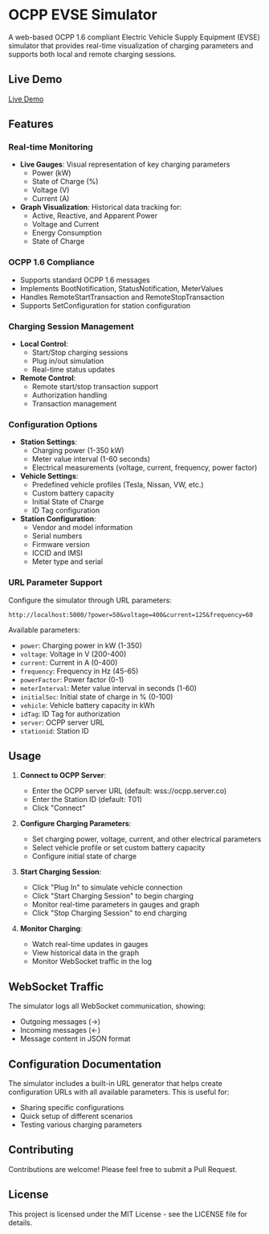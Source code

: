 # OCPP EVSE Simulator

A web-based OCPP 1.6 compliant Electric Vehicle Supply Equipment (EVSE) simulator that provides real-time visualization of charging parameters and supports both local and remote charging sessions.

## Live Demo
[Live Demo](https://slozano95.github.io/ocpp-evse-simulator/index.html)

## Features

### Real-time Monitoring
- **Live Gauges**: Visual representation of key charging parameters
  - Power (kW)
  - State of Charge (%)
  - Voltage (V)
  - Current (A)
- **Graph Visualization**: Historical data tracking for:
  - Active, Reactive, and Apparent Power
  - Voltage and Current
  - Energy Consumption
  - State of Charge

### OCPP 1.6 Compliance
- Supports standard OCPP 1.6 messages
- Implements BootNotification, StatusNotification, MeterValues
- Handles RemoteStartTransaction and RemoteStopTransaction
- Supports SetConfiguration for station configuration

### Charging Session Management
- **Local Control**:
  - Start/Stop charging sessions
  - Plug in/out simulation
  - Real-time status updates
- **Remote Control**:
  - Remote start/stop transaction support
  - Authorization handling
  - Transaction management

### Configuration Options
- **Station Settings**:
  - Charging power (1-350 kW)
  - Meter value interval (1-60 seconds)
  - Electrical measurements (voltage, current, frequency, power factor)
- **Vehicle Settings**:
  - Predefined vehicle profiles (Tesla, Nissan, VW, etc.)
  - Custom battery capacity
  - Initial State of Charge
  - ID Tag configuration
- **Station Configuration**:
  - Vendor and model information
  - Serial numbers
  - Firmware version
  - ICCID and IMSI
  - Meter type and serial

### URL Parameter Support
Configure the simulator through URL parameters:
```
http://localhost:5000/?power=50&voltage=400&current=125&frequency=60
```

Available parameters:
- `power`: Charging power in kW (1-350)
- `voltage`: Voltage in V (200-400)
- `current`: Current in A (0-400)
- `frequency`: Frequency in Hz (45-65)
- `powerFactor`: Power factor (0-1)
- `meterInterval`: Meter value interval in seconds (1-60)
- `initialSoc`: Initial state of charge in % (0-100)
- `vehicle`: Vehicle battery capacity in kWh
- `idTag`: ID Tag for authorization
- `server`: OCPP server URL
- `stationid`: Station ID


## Usage

1. **Connect to OCPP Server**:
   - Enter the OCPP server URL (default: wss://ocpp.server.co)
   - Enter the Station ID (default: T01)
   - Click "Connect"

2. **Configure Charging Parameters**:
   - Set charging power, voltage, current, and other electrical parameters
   - Select vehicle profile or set custom battery capacity
   - Configure initial state of charge

3. **Start Charging Session**:
   - Click "Plug In" to simulate vehicle connection
   - Click "Start Charging Session" to begin charging
   - Monitor real-time parameters in gauges and graph
   - Click "Stop Charging Session" to end charging

4. **Monitor Charging**:
   - Watch real-time updates in gauges
   - View historical data in the graph
   - Monitor WebSocket traffic in the log

## WebSocket Traffic

The simulator logs all WebSocket communication, showing:
- Outgoing messages (→)
- Incoming messages (←)
- Message content in JSON format

## Configuration Documentation

The simulator includes a built-in URL generator that helps create configuration URLs with all available parameters. This is useful for:
- Sharing specific configurations
- Quick setup of different scenarios
- Testing various charging parameters

## Contributing

Contributions are welcome! Please feel free to submit a Pull Request.

## License

This project is licensed under the MIT License - see the LICENSE file for details. 